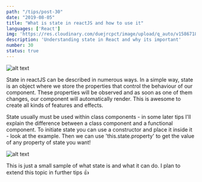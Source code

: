 ```yaml
---
path: "/tips/post-30"
date: "2019-08-05"
title: "What is state in reactJS and how to use it"
languages: ['React']
img: 'https://res.cloudinary.com/duejrcpct/image/upload/q_auto/v1586718671/tips/30-1_ktcqop.png'
description: 'Understanding state in React and why its important'
number: 30
status: true
---
```


![alt text](https://res.cloudinary.com/duejrcpct/image/upload/q_auto/v1586718709/tips/30-2_kmydrd.png "React state")

State in reactJS can be described in numerous ways. In a simple way, state is an object where we store the properties that control the behaviour of our component. These properties will be observed and as soon as one of them changes, our component will automatically render. This is awesome to create all kinds of features and effects.

State usually must be used within class components - in some later tips I'll explain the difference between a class component and a functional component. To initiate state you can use a constructor and place it inside it - look at the example. Then we can use 'this.state.property' to get the value of any property of state you want!


![alt text](https://res.cloudinary.com/duejrcpct/image/upload/q_auto/v1586718845/tips/30-3_ccvdnt.png "React state usage")

This is just a small sample of what state is and what it can do. I plan to extend this topic in further tips 👍